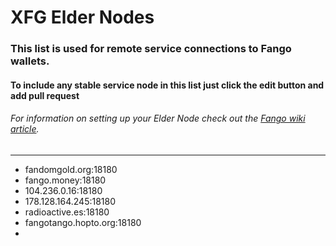 # XFG Elder Nodes
### This list is used for remote service connections to Fango wallets.
#### To include any stable service node in this list just click the edit button and add pull request
###### For information on setting up your Elder Node check out the [Fango wiki article](https://github.com/FandomGold/fango/wiki/Run-an-Elder-Node).

--------------------------

-  fandomgold.org:18180
-  fango.money:18180
-  104.236.0.16:18180
-  178.128.164.245:18180
-  radioactive.es:18180
-  fangotango.hopto.org:18180
- 
